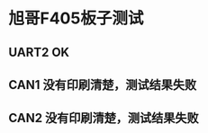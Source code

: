 # 旭哥F405板子测试

## UART2                      OK

## CAN1                        没有印刷清楚，测试结果失败

## CAN2                        没有印刷清楚，测试结果失败







